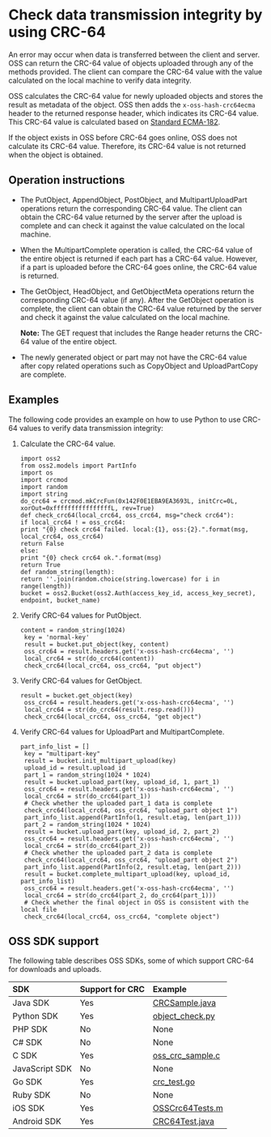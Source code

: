 # Check data transmission integrity by using CRC-64

An error may occur when data is transferred between the client and server. OSS can return the CRC-64 value of objects uploaded through any of the methods provided. The client can compare the CRC-64 value with the value calculated on the local machine to verify data integrity.

OSS calculates the CRC-64 value for newly uploaded objects and stores the result as metadata of the object. OSS then adds the `x-oss-hash-crc64ecma` header to the returned response header, which indicates its CRC-64 value. This CRC-64 value is calculated based on [Standard ECMA-182](http://www.ecma-international.org/publications/standards/Ecma-182.htm).

If the object exists in OSS before CRC-64 goes online, OSS does not calculate its CRC-64 value. Therefore, its CRC-64 value is not returned when the object is obtained.

## Operation instructions

-   The PutObject, AppendObject, PostObject, and MultipartUploadPart operations return the corresponding CRC-64 value. The client can obtain the CRC-64 value returned by the server after the upload is complete and can check it against the value calculated on the local machine.
-   When the MultipartComplete operation is called, the CRC-64 value of the entire object is returned if each part has a CRC-64 value. However, if a part is uploaded before the CRC-64 goes online, the CRC-64 value is returned.
-   The GetObject, HeadObject, and GetObjectMeta operations return the corresponding CRC-64 value \(if any\). After the GetObject operation is complete, the client can obtain the CRC-64 value returned by the server and check it against the value calculated on the local machine.

    **Note:** The GET request that includes the Range header returns the CRC-64 value of the entire object.

-   The newly generated object or part may not have the CRC-64 value after copy related operations such as CopyObject and UploadPartCopy are complete.

## Examples

The following code provides an example on how to use Python to use CRC-64 values to verify data transmission integrity:

1.  Calculate the CRC-64 value.

    ```
    import oss2
    from oss2.models import PartInfo
    import os
    import crcmod
    import random
    import string
    do_crc64 = crcmod.mkCrcFun(0x142F0E1EBA9EA3693L, initCrc=0L, xorOut=0xffffffffffffffffL, rev=True)
    def check_crc64(local_crc64, oss_crc64, msg="check crc64"):
    if local_crc64 ! = oss_crc64:
    print "{0} check crc64 failed. local:{1}, oss:{2}.".format(msg, local_crc64, oss_crc64)
    return False
    else:
    print "{0} check crc64 ok.".format(msg)
    return True
    def random_string(length):
    return ''.join(random.choice(string.lowercase) for i in range(length))
    bucket = oss2.Bucket(oss2.Auth(access_key_id, access_key_secret), endpoint, bucket_name)
    ```

2.  Verify CRC-64 values for PutObject.

    ```
    content = random_string(1024)
     key = 'normal-key'
     result = bucket.put_object(key, content)
     oss_crc64 = result.headers.get('x-oss-hash-crc64ecma', '')
     local_crc64 = str(do_crc64(content))
     check_crc64(local_crc64, oss_crc64, "put object")
    ```

3.  Verify CRC-64 values for GetObject.

    ```
    result = bucket.get_object(key)
     oss_crc64 = result.headers.get('x-oss-hash-crc64ecma', '')
     local_crc64 = str(do_crc64(result.resp.read()))
     check_crc64(local_crc64, oss_crc64, "get object")
    ```

4.  Verify CRC-64 values for UploadPart and MultipartComplete.

    ```
    part_info_list = []
     key = "multipart-key"
     result = bucket.init_multipart_upload(key)
     upload_id = result.upload_id
     part_1 = random_string(1024 * 1024)
     result = bucket.upload_part(key, upload_id, 1, part_1)
     oss_crc64 = result.headers.get('x-oss-hash-crc64ecma', '')
     local_crc64 = str(do_crc64(part_1))
     # Check whether the uploaded part_1 data is complete
     check_crc64(local_crc64, oss_crc64, "upload_part object 1")
     part_info_list.append(PartInfo(1, result.etag, len(part_1)))
     part_2 = random_string(1024 * 1024)
     result = bucket.upload_part(key, upload_id, 2, part_2)
     oss_crc64 = result.headers.get('x-oss-hash-crc64ecma', '')
     local_crc64 = str(do_crc64(part_2))
     # Check whether the uploaded part_2 data is complete
     check_crc64(local_crc64, oss_crc64, "upload_part object 2")
     part_info_list.append(PartInfo(2, result.etag, len(part_2)))
     result = bucket.complete_multipart_upload(key, upload_id, part_info_list)
     oss_crc64 = result.headers.get('x-oss-hash-crc64ecma', '')
     local_crc64 = str(do_crc64(part_2, do_crc64(part_1)))
     # Check whether the final object in OSS is consistent with the local file
     check_crc64(local_crc64, oss_crc64, "complete object")
    ```


## OSS SDK support

The following table describes OSS SDKs, some of which support CRC-64 for downloads and uploads.

|SDK|Support for CRC|Example|
|:--|:--------------|:------|
|Java SDK|Yes|[CRCSample.java](https://github.com/aliyun/aliyun-oss-java-sdk/blob/master/src/samples/CRCSample.java)|
|Python SDK|Yes|[object\_check.py](https://github.com/aliyun/aliyun-oss-python-sdk/blob/master/examples/object_check.py)|
|PHP SDK|No|None|
|C\# SDK|No|None|
|C SDK|Yes|[oss\_crc\_sample.c](https://github.com/aliyun/aliyun-oss-c-sdk/blob/master/oss_c_sdk_sample/oss_crc_sample.c)|
|JavaScript SDK|No|None|
|Go SDK|Yes|[crc\_test.go](https://github.com/aliyun/aliyun-oss-go-sdk/blob/master/oss/crc_test.go)|
|Ruby SDK|No|None|
|iOS SDK|Yes|[OSSCrc64Tests.m](https://github.com/aliyun/aliyun-oss-ios-sdk/blob/master/AliyunOSSiOSTests/OSSCrc64Tests.m)|
|Android SDK|Yes|[CRC64Test.java](https://github.com/aliyun/aliyun-oss-android-sdk/blob/master/oss-android-sdk/src/androidTest/java/com/alibaba/sdk/android/CRC64Test.java)|

